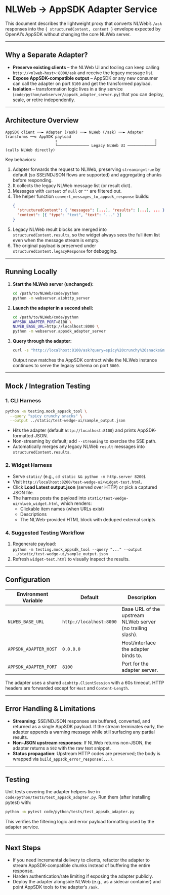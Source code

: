 # NLWeb → AppSDK Adapter Service

This document describes the lightweight proxy that converts NLWeb’s `/ask` responses into the `{ structuredContent, content }` envelope expected by OpenAI’s AppSDK without changing the core NLWeb server.

---

## Why a Separate Adapter?

- **Preserve existing clients** – the NLWeb UI and tooling can keep calling `http://<nlweb-host>:8000/ask` and receive the legacy message list.
- **Expose AppSDK-compatible output** – AppSDK or any new consumer can call the adapter on port `8100` and get the transformed payload.
- **Isolation** – transformation logic lives in a tiny service (`code/python/webserver/appsdk_adapter_server.py`) that you can deploy, scale, or retire independently.

---

## Architecture Overview

```text
AppSDK client ──► Adapter (/ask) ──► NLWeb (/ask) ──► Adapter transforms ──► AppSDK payload
                      ↑                                           │
                      └────────────── Legacy NLWeb UI ────────────┘ (calls NLWeb directly)
```

Key behaviors:

1. Adapter forwards the request to NLWeb, preserving `streaming=true` by default (so SSE/NDJSON flows are supported) and aggregating chunks before responding.
2. It collects the legacy NLWeb message list (or result dict).
3. Messages with `content` of `null` or `""` are filtered out.
4. The helper function `convert_messages_to_appsdk_response` builds:
   ```json
   {
     "structuredContent": { "messages": [...], "results": [...], ... },
     "content": [{ "type": "text", "text": "..." }]
   }
   ```
5. Legacy NLWeb result blocks are merged into `structuredContent.results`, so the widget always sees the full item list even when the message stream is empty.
6. The original payload is preserved under `structuredContent.legacyResponse` for debugging.

---

## Running Locally

1. **Start the NLWeb server (unchanged):**
   ```bash
   cd /path/to/NLWeb/code/python
   python -m webserver.aiohttp_server
   ```

2. **Launch the adapter in a second shell:**
   ```bash
   cd /path/to/NLWeb/code/python
   APPSDK_ADAPTER_PORT=8100 \
   NLWEB_BASE_URL=http://localhost:8000 \
   python -m webserver.appsdk_adapter_server
   ```

3. **Query through the adapter:**
   ```bash
   curl -s "http://localhost:8100/ask?query=spicy%20crunchy%20snacks&mode=list" | jq
   ```

   Output now matches the AppSDK contract while the NLWeb instance continues to serve the legacy schema on port `8000`.

---

## Mock / Integration Testing

### 1. CLI Harness

```bash
python -m testing.mock_appsdk_tool \
  --query "spicy crunchy snacks" \
  --output ../static/test-wedge-ui/sample_output.json
```

- Hits the adapter (default `http://localhost:8100`) and prints AppSDK-formatted JSON.  
- Non-streaming by default; add `--streaming` to exercise the SSE path.  
- Automatically merges any legacy NLWeb `result` messages into `structuredContent.results`.

### 2. Widget Harness

- Serve `static/` (e.g., `cd static && python -m http.server 8200`).  
- Visit `http://localhost:8200/test-wedge-ui/widget-test.html`.  
- Click **Load Latest output.json** (served over HTTP) or pick a captured JSON file.  
- The harness posts the payload into `static/test-wedge-ui/nlweb_widget.html`, which renders:
  * Clickable item names (when URLs exist)  
  * Descriptions  
  * The NLWeb-provided HTML block with deduped external scripts


### 4. Suggested Testing Workflow

1. Regenerate payload:  
   `python -m testing.mock_appsdk_tool --query "..." --output ../static/test-wedge-ui/sample_output.json`
2. Refresh `widget-test.html` to visually inspect the results.  

---

## Configuration

| Environment Variable      | Default              | Description                                                                    |
| ------------------------- | -------------------- | ------------------------------------------------------------------------------ |
| `NLWEB_BASE_URL`          | `http://localhost:8000` | Base URL of the upstream NLWeb server (no trailing slash).                    |
| `APPSDK_ADAPTER_HOST`     | `0.0.0.0`            | Host/interface the adapter binds to.                                           |
| `APPSDK_ADAPTER_PORT`     | `8100`               | Port for the adapter server.                                                   |

The adapter uses a shared `aiohttp.ClientSession` with a 60s timeout. HTTP headers are forwarded except for `Host` and `Content-Length`.

---

## Error Handling & Limitations

- **Streaming**: SSE/NDJSON responses are buffered, converted, and returned as a single AppSDK payload. If the stream terminates early, the adapter appends a warning message while still surfacing any partial results.
- **Non-JSON upstream responses**: If NLWeb returns non-JSON, the adapter returns a `502` with the raw text snippet.
- **Status propagation**: Upstream HTTP codes are preserved; the body is wrapped via `build_appsdk_error_response(...)`.

---

## Testing

Unit tests covering the adapter helpers live in `code/python/tests/test_appsdk_adapter.py`. Run them (after installing pytest) with:

```bash
python -m pytest code/python/tests/test_appsdk_adapter.py
```

This verifies the filtering logic and error payload formatting used by the adapter service.

---

## Next Steps

- If you need incremental delivery to clients, refactor the adapter to stream AppSDK-compatible chunks instead of buffering the entire response.
- Harden authentication/rate limiting if exposing the adapter publicly.
- Deploy the adapter alongside NLWeb (e.g., as a sidecar container) and point AppSDK tools to the adapter’s `/ask`.
